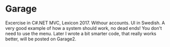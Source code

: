 # Garage
Excercise in C#.NET MVC, Lexicon 2017. Withour accounts. UI in Swedish.
A very good example of how a system should work, no dead ends!
You don't need to use the menu.
Later I wrote a bit smarter code, that really works better, will be posted on Garage2.
